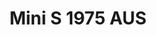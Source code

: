 ---
    title: Mini S 1975 AUS
    slug: Mini-S-1975-AUS
    description:
    code: Mini-S-1975-AUS
    image: https://cmdiy-archive.s3.us-east-1.amazonaws.com/adverts/images/Mini+S+1975+AUS.jpeg
    download: https://cmdiy-archive.s3.us-east-1.amazonaws.com/adverts/documents/Mini+S+1975+AUS.pdf
---